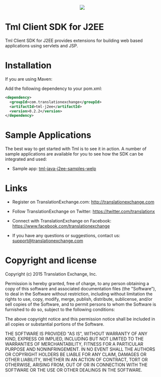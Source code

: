 <p align="center">
  <img src="https://avatars0.githubusercontent.com/u/1316274?v=3&s=200">
</p>

Tml Client SDK for J2EE
==================

Tml Client SDK for J2EE provides extensions for building web based applications using servlets and JSP.

Installation
==================

If you are using Maven:

Add the following dependency to your pom.xml:

```xml
<dependency>
  <groupId>com.translationexchange</groupId>
  <artifactId>tml-j2ee</artifactId>
  <version>0.2.2</version>
</dependency>
```


Sample Applications
==================

The best way to get started with Tml is to see it in action. A number of sample applications are available for you to see how the SDK can be integrated and used:

* Sample app: [tml-java-j2ee-samples-welp](https://github.com/translationexchange/tml-java-j2ee-samples-welp)


Links
==================

* Register on TranslationExchange.com: http://translationexchange.com

* Follow TranslationExchange on Twitter: https://twitter.com/translationx

* Connect with TranslationExchange on Facebook: https://www.facebook.com/translationexchange

* If you have any questions or suggestions, contact us: support@translationexchange.com


Copyright and license
==================

Copyright (c) 2015 Translation Exchange, Inc.

Permission is hereby granted, free of charge, to any person obtaining
a copy of this software and associated documentation files (the
"Software"), to deal in the Software without restriction, including
without limitation the rights to use, copy, modify, merge, publish,
distribute, sublicense, and/or sell copies of the Software, and to
permit persons to whom the Software is furnished to do so, subject to
the following conditions:

The above copyright notice and this permission notice shall be
included in all copies or substantial portions of the Software.

THE SOFTWARE IS PROVIDED "AS IS", WITHOUT WARRANTY OF ANY KIND,
EXPRESS OR IMPLIED, INCLUDING BUT NOT LIMITED TO THE WARRANTIES OF
MERCHANTABILITY, FITNESS FOR A PARTICULAR PURPOSE AND
NONINFRINGEMENT. IN NO EVENT SHALL THE AUTHORS OR COPYRIGHT HOLDERS BE
LIABLE FOR ANY CLAIM, DAMAGES OR OTHER LIABILITY, WHETHER IN AN ACTION
OF CONTRACT, TORT OR OTHERWISE, ARISING FROM, OUT OF OR IN CONNECTION
WITH THE SOFTWARE OR THE USE OR OTHER DEALINGS IN THE SOFTWARE.


